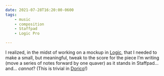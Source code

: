 ```yaml
---
date: 2021-07-28T16:20:00-0600
tags:
    - music
    - composition
    - Staffpad
    - Logic Pro

---
```


I realized, in the midst of working on a mockup in [Logic][l], that I needed to make a small, but meaningful, tweak to the score for the piece I’m writing (move a series of notes forward by one quaver) as it stands in Staffpad… and… *cannot*? (This is trivial in [Dorico][d]!)

[l]: https://www.apple.com/logic-pro/
[s]: https://www.staffpad.net
[d]: https://new.steinberg.net/dorico/